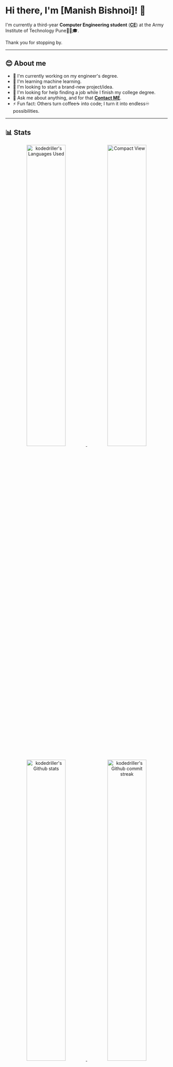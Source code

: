 <!-- markdownlint-disable MD033 MD042-->

# Hi there, I'm **[Manish Bishnoi]**! 👋

I'm currently a third-year **Computer Engineering student** (**[CE](https://www.aitpune.com/)**) at the Army Institute of Technology Pune🧑‍🎓🎓.

Thank you for stopping by.

---

## **😊 About me**

- 🔭 I'm currently working on my engineer's degree.
- 🌱 I'm learning machine learning.
- 👯 I'm looking to start a brand-new project/idea.
- 🤔 I'm looking for help finding a job while I finish my college degree.
- 💬 Ask me about anything, and for that **[Contact ME](mailto:manish26bishnoi@gmail.com)**.
- ⚡ Fun fact: Others turn coffee☕️ into code; I turn it into endless♾️ possibilities.

---

## **📊 Stats**
<div align="center" style="text-align:center">
      <a href="#">
          <img height="49%" src="https://github-readme-stats.vercel.app/api/top-langs/?username=kodedriller&theme=tokyonight"
               alt="kodedriller's Languages Used">
      <a href="#">
          <img width="49%" src="https://github-readme-stats.vercel.app/api/top-langs/?username=kodedriller&layout=compact&theme=tokyonight"
               alt="Compact View">
</div>
<div align="center" style="text-align:center">
    <a href="#">
        <img width="49%" src="https://github-readme-stats.vercel.app/api?username=kodedriller&show_icons=true&theme=tokyonight&count_private=true"
            alt="kodedriller's Github stats">
    </a>
    <a href="#">
        <img width="49%" src="https://github-readme-streak-stats.herokuapp.com/?user=kodedriller&theme=tokyonight"
            alt="kodedriller's Github commit streak">
    </a>
    <a href="https://wakatime.com/@kodedriller">
        <img width="70%" src="https://github-readme-stats.vercel.app/api/wakatime?username=kodedriller"
            alt="kodedriller's wakatime stats">
    </a>
</div>

---

## **📫 How to reach me**

<div align="center" style="text-align:center">
    <a href="mailto:manish26bishnoi@gmail.com">
        <img src="https://img.shields.io/badge/-Gmail-EA4335?style=for-the-badge&logo=Gmail&logoColor=white"
            alt="kodedriller's Gmail">
    </a>
    <a href="https://wakatime.com/@kodedriller/">
        <img src="https://img.shields.io/badge/-WakaTime-c14430?style=for-the-badge&logo=Wakatime&logoColor=white@kodedriller&color=green"
            alt="kodedriller's Wakatime">
    </a>
    <a href="https://www.linkedin.com/in/manish-bishnoi-7620271bb/">
        <img src="https://img.shields.io/badge/LinkedIn-0A66C2?style=for-the-badge&logo=linkedin&logoColor=white"
            alt="kodedriller's LinkedIn">
    </a>
    <a href="https://www.instagram.com/manish_bishnoi26/">
            <img src="https://img.shields.io/badge/Instagram-E4405F?style=for-the-badge&logo=instagram&logoColor=white"
            alt="kodedriller's Instagram">
    </a>
</div>

---

<br>

_Made with a lot of ❤️❤️ by **[@kodedriller](https://github.com/kodedriller)**_
